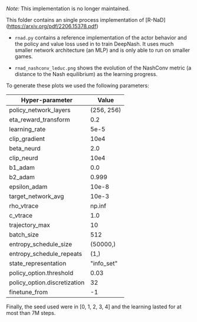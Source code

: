 *Note:* This implementation is no longer maintained.

This folder contains an single process implementation of [R-NaD]
(https://arxiv.org/pdf/2206.15378.pdf)

- `rnad.py` contains a reference implementation of the actor behavior and the
policy and value loss used in to train DeepNash. It uses much smaller network
architecture (an MLP) and is only able to run on smaller games.

- `rnad_nashconv_leduc.png` shows the evolution of the NashConv metric (a
distance to the Nash equilibrium) as the learning progress.

To generate these plots we used the following parameters:

| Hyper-parameter | Value |
| ----------- | ----------- |
| policy_network_layers | (256, 256) |
| eta_reward_transform | 0.2 |
| learning_rate | 5e-5 |
| clip_gradient | 10e4 |
| beta_neurd | 2.0 |
| clip_neurd | 10e4 |
| b1_adam | 0.0 |
| b2_adam | 0.999 |
| epsilon_adam | 10e-8 |
| target_network_avg | 10e-3 |
| rho_vtrace | np.inf |
| c_vtrace | 1.0 |
| trajectory_max | 10 |
| batch_size | 512 |
| entropy_schedule_size | (50000,) |
| entropy_schedule_repeats | (1,)|
| state_representation | "info_set" |
| policy_option.threshold | 0.03 |
| policy_option.discretization | 32 |
| finetune_from | -1 |

Finally, the seed used were in [0, 1, 2, 3, 4] and the learning lasted for at
most than 7M steps.
